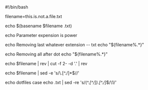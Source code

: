 #!/bin/bash

filename=this.is.not.a.file.txt 

echo $(basename $filename .txt)

echo Parameter expension is power

echo Removing last whatever extension -- txt
echo "${filename%.*}"

echo Removing all after dot
echo "${filename%.*}"

echo $filename | rev | cut -f 2- -d '.' | rev

echo $filename | sed -e 's/\.[^./]*$//'

echo dotfiles case 
echo .txt | sed -re 's/(^.*[^/])\.[^./]*$/\1/'

